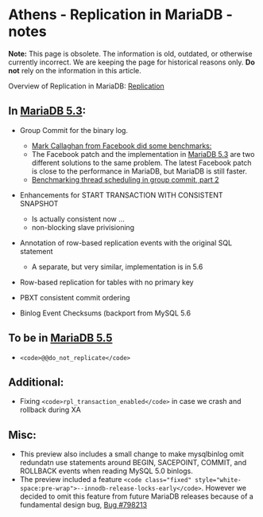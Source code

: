 
# Athens - Replication in MariaDB - notes

**Note:** This page is obsolete. The information is old, outdated, or otherwise currently incorrect. We are keeping the page for historical reasons only. **Do not** rely on the information in this article.



Overview of Replication in MariaDB: [Replication](../../../../../../../../../../server/reference/sql-statements-and-structure/sql-statements/administrative-sql-statements/replication-statements/README.md)


## In [MariaDB 5.3](../../../../../../../../../../release-notes/mariadb-community-server/old-releases/release-notes-mariadb-5-3-series/changes-improvements-in-mariadb-5-3.md):


* Group Commit for the binary log.

  * [Mark Callaghan from Facebook did some benchmarks:](https://www.facebook.com/note.php?note_id=10150211546215933)
  * The Facebook patch and the implementation in [MariaDB 5.3](../../../../../../../../../../release-notes/mariadb-community-server/old-releases/release-notes-mariadb-5-3-series/changes-improvements-in-mariadb-5-3.md) are two different solutions to the same problem. The latest Facebook patch is close to the performance in MariaDB, but MariaDB is still faster.
  * [Benchmarking thread scheduling in group commit, part 2](https://kristiannielsen.livejournal.com/15739.html)


* Enhancements for START TRANSACTION WITH CONSISTENT SNAPSHOT

  * Is actually consistent now ...
  * non-blocking slave privisioning


* Annotation of row-based replication events with the original SQL statement

  * A separate, but very similar, implementation is in 5.6


* Row-based replication for tables with no primary key


* PBXT consistent commit ordering


* Binlog Event Checksums (backport from MySQL 5.6


## To be in [MariaDB 5.5](../../../../../../../../../../release-notes/mariadb-community-server/old-releases/release-notes-mariadb-5-5-series/changes-improvements-in-mariadb-5-5.md)


* `<code>@@do_not_replicate</code>`


## Additional:


* Fixing `<code>rpl_transaction_enabled</code>` in case we crash and rollback during XA


## Misc:


* This preview also includes a small change to make mysqlbinlog omit redundatn use statements around BEGIN, SACEPOINT, COMMIT, and ROLLBACK events when reading MySQL 5.0 binlogs.
* The preview included a feature `<code class="fixed" style="white-space:pre-wrap">--innodb-release-locks-early</code>`. However we decided to omit this feature from future MariaDB releases because of a fundamental design bug, [Bug #798213](https://bugs.launchpad.net/bugs/798213)

